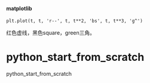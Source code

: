 #### matplotlib

    plt.plot(t, t, 'r--', t, t**2, 'bs', t, t**3, 'g^')
红色虚线，黑色square，green三角。


# python_start_from_scratch
python_start_from_scratch
